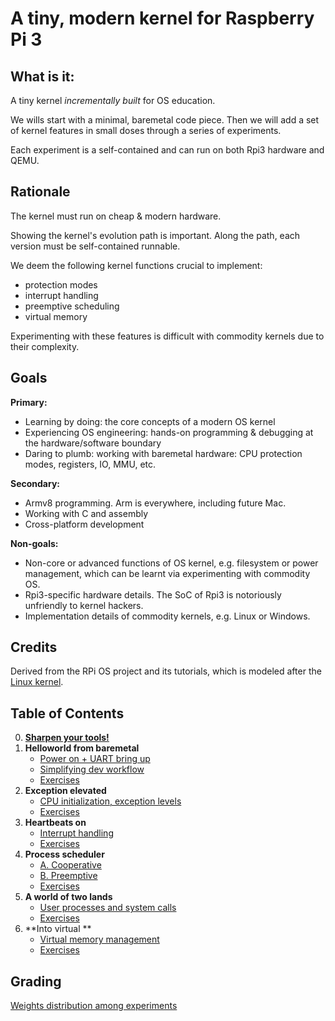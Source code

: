 # A tiny, modern kernel for Raspberry Pi 3 

## What is it: 

A tiny kernel *incrementally built* for OS education. 

We wills start with a minimal, baremetal code piece. Then we will add a set of kernel features in small doses through a series of experiments. 

Each experiment is a self-contained and can run on both Rpi3 hardware and QEMU. 

## Rationale

The kernel must run on cheap & modern hardware. 

Showing the kernel's evolution path is important. Along the path, each version must be self-contained runnable. 

We deem the following kernel functions crucial to implement: 

* protection modes
* interrupt handling
* preemptive scheduling
* virtual memory 

Experimenting with these features is difficult with commodity kernels due to their complexity. 

## Goals

**Primary:** 

* Learning by doing: the core concepts of a modern OS kernel
* Experiencing OS engineering: hands-on programming & debugging at the hardware/software boundary
* Daring to plumb: working with baremetal hardware: CPU protection modes, registers, IO, MMU, etc.

**Secondary:**

* Armv8 programming. Arm is everywhere, including future Mac. 
* Working with C and assembly 
* Cross-platform development 

**Non-goals:**

* Non-core or advanced functions of OS kernel, e.g. filesystem or power management, which can be learnt via experimenting with commodity OS. 
* Rpi3-specific hardware details. The SoC of Rpi3 is notoriously unfriendly to kernel hackers. 
* Implementation details of commodity kernels, e.g. Linux or Windows.  

## Credits

Derived from the RPi OS project and its tutorials, which is modeled after the [Linux kernel](https://github.com/torvalds/linux). 

<!---- to complete --->

## Table of Contents


0. **[Sharpen your tools!](docs/lesson00/rpi-os.md)**
1. **Helloworld from baremetal** 
      * [Power on + UART bring up](docs/lesson01/rpi-os.md)
      * [Simplifying dev workflow](docs/lesson01/workflow)
      * [Exercises](docs/lesson01/exercises.md)
1. **Exception elevated**
      * [CPU initialization, exception levels](docs/lesson02/rpi-os.md)
      * [Exercises](docs/lesson02/exercises.md)
1. **Heartbeats on**
      * [Interrupt handling](docs/lesson03/rpi-os.md)
      * [Exercises](docs/lesson03/exercises.md)
1. **Process scheduler**
      * [A. Cooperative](docs/lesson04a/rpi-os.md) 
      * [B. Preemptive](docs/lesson04b/rpi-os.md) 
      * [Exercises](docs/lesson04a/exercises.md)
1. **A world of two lands** 
      * [User processes and system calls](docs/lesson05/rpi-os.md) 
      * [Exercises](docs/lesson05/exercises.md)
1. **Into virtual **
      * [Virtual memory management](docs/lesson06/rpi-os.md) 
      * [Exercises](docs/lesson06/exercises.md)

## Grading

[Weights distribution among experiments](./docs/Grading.md)

